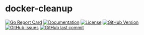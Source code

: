 # docker-cleanup

[![Go Report Card](https://goreportcard.com/badge/github.com/pieterclaerhout/docker-cleanup)](https://goreportcard.com/report/github.com/pieterclaerhout/docker-cleanup) [![Documentation](https://godoc.org/github.com/pieterclaerhout/docker-cleanup?status.svg)](http://godoc.org/github.com/pieterclaerhout/docker-cleanup) [![License](https://img.shields.io/badge/license-Apache%20v2-orange.svg)](https://github.com/pieterclaerhout/docker-cleanup/raw/master/LICENSE) [![GitHub Version](https://img.shields.io/github/v/release/pieterclaerhout/docker-cleanup)](https://github.com/pieterclaerhout/docker-cleanup/releases) [![GitHub issues](https://img.shields.io/github/issues/pieterclaerhout/docker-cleanup.svg)](https://github.com/pieterclaerhout/docker-cleanup/issues) [![GitHub last commit](https://img.shields.io/github/last-commit/pieterclaerhout/docker-cleanup.svg)](https://github.com/pieterclaerhout/docker-cleanup)